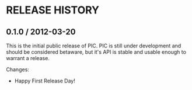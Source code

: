 # RELEASE HISTORY

## 0.1.0 / 2012-03-20

This is the initial public release of PIC. PIC is still under development
and should be considered betaware, but it's API is stable and usable
enough to warrant a release.

Changes:

* Happy First Release Day!

